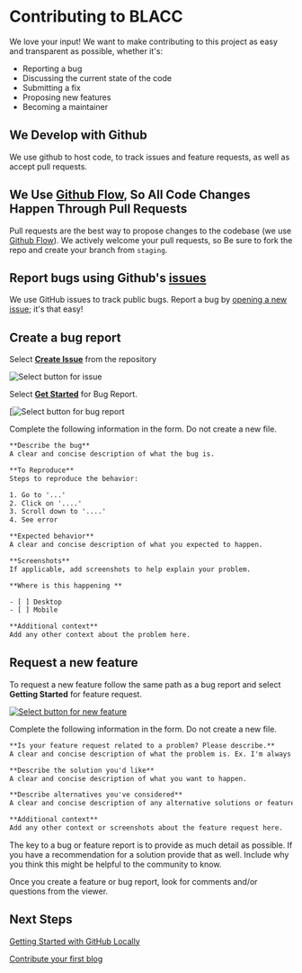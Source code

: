 # Contributing to BLACC

We love your input! We want to make contributing to this project as easy and transparent as possible, whether it's:

- Reporting a bug
- Discussing the current state of the code
- Submitting a fix
- Proposing new features
- Becoming a maintainer

## We Develop with Github

We use github to host code, to track issues and feature requests, as well as accept pull requests.

## We Use [Github Flow](https://guides.github.com/introduction/flow/index.html), So All Code Changes Happen Through Pull Requests

Pull requests are the best way to propose changes to the codebase (we use [Github Flow](https://guides.github.com/introduction/flow/index.html)). We actively welcome your pull requests, so Be sure to fork the repo and create your branch from `staging`.

## Report bugs using Github's [issues](https://github.com/BLACC-Smith/website/issues)

We use GitHub issues to track public bugs. Report a bug by [opening a new issue](https://github.com/BLACC-Smith/website/issues/new/choose); it's that easy!

## Create a bug report 

Select [**Create Issue**](https://github.com/blaccsmith/website/issues) from the repository

 ![Select button for issue](images/new-issue.png)
 

 Select [**Get Started**](https://github.com/blaccsmith/website/issues) for Bug Report.

  [![Select button for bug report](images/bug-and-feature-request.png)

Complete the following information in the form. Do not create a new file.

```txt
**Describe the bug**
A clear and concise description of what the bug is.

**To Reproduce**
Steps to reproduce the behavior:

1. Go to '...'
2. Click on '....'
3. Scroll down to '....'
4. See error

**Expected behavior**
A clear and concise description of what you expected to happen.

**Screenshots**
If applicable, add screenshots to help explain your problem.

**Where is this happening **

- [ ] Desktop
- [ ] Mobile

**Additional context**
Add any other context about the problem here.
```

## Request a new feature

To request a new feature follow the same path as a bug report and select **Getting Started** for feature request.

[![Select button for new feature](images/bug-and-feature-request.png)](https://github.com/blaccsmith/website/issues)

Complete the following information in the form. Do not create a new file.

```txt
**Is your feature request related to a problem? Please describe.**
A clear and concise description of what the problem is. Ex. I'm always frustrated when [...]

**Describe the solution you'd like**
A clear and concise description of what you want to happen.

**Describe alternatives you've considered**
A clear and concise description of any alternative solutions or features you've considered.

**Additional context**
Add any other context or screenshots about the feature request here.
```
The key to a bug  or feature report is to provide as much detail as possible. If you have a recommendation for a solution provide that as well. Include why you think this might be helpful to the community to know.

Once you create a feature or bug report, look for comments and/or questions from the viewer.

## Next Steps

[Getting Started with GitHub Locally](getting-started-with-github.md)

[Contribute your first blog](BLOG_CONTRIBUTING.MD)
